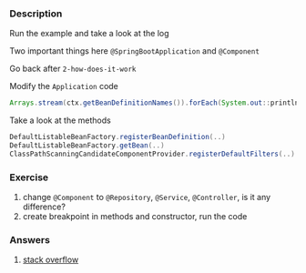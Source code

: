 ### Description
Run the example and take a look at the log

Two important things here `@SpringBootApplication` and `@Component`


Go back after `2-how-does-it-work`

Modify the `Application` code
```java
Arrays.stream(ctx.getBeanDefinitionNames()).forEach(System.out::println);
```

Take a look at the methods
```java
DefaultListableBeanFactory.registerBeanDefinition(..)
DefaultListableBeanFactory.getBean(..)
ClassPathScanningCandidateComponentProvider.registerDefaultFilters(..)
```


### Exercise
1. change `@Component`  to `@Repository`, `@Service`, `@Controller`, is it any difference?
2. create breakpoint in methods and constructor, run the code

### Answers
1. [stack overflow](https://stackoverflow.com/questions/6827752/whats-the-difference-between-component-repository-service-annotations-in)
